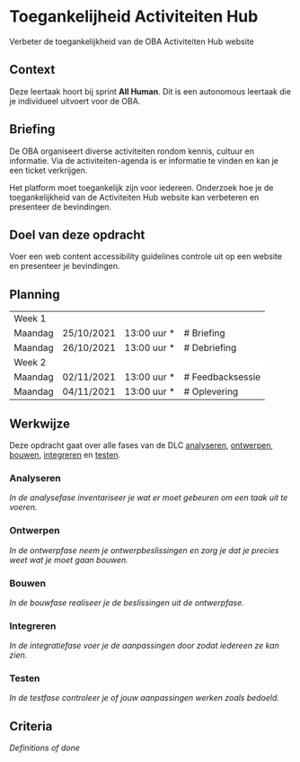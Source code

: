 # Toegankelijheid Activiteiten Hub

Verbeter de toegankelijkheid van de OBA Activiteiten Hub website

## Context

Deze leertaak hoort bij sprint **All Human**. Dit is een autonomous leertaak die je individueel uitvoert voor de OBA.


## Briefing
De OBA organiseert diverse activiteiten rondom kennis, cultuur en informatie. Via de activiteiten-agenda is er informatie te vinden en kan je een ticket verkrijgen.

Het platform moet toegankelijk zijn voor iedereen. Onderzoek hoe je de toegankelijkheid van de Activiteiten Hub website kan verbeteren en presenteer de bevindingen. 

## Doel van deze opdracht

Voer een web content accessibility guidelines controle uit op een website en presenteer je bevindingen.

## Planning

<table>
    <tr>
        <td colspan="4">Week 1</td>
    </tr>
    <tr>
        <td>Maandag</td>
        <td>25/10/2021</td>
        <td>13:00 uur *</td>
        <td># Briefing</td>
    </tr>
    <tr>
        <td>Maandag</td>
        <td>26/10/2021</td>
        <td>13:00 uur *</td>
        <td># Debriefing</td>
    </tr>
    <tr>
        <td colspan="4" style="background:white">Week 2</td>
    </tr>
    <tr>
        <td>Maandag</td>
        <td>02/11/2021</td>
        <td>13:00 uur *</td>
        <td># Feedbacksessie</td>
    </tr>
    <tr>
        <td>Maandag</td>
        <td>04/11/2021</td>
        <td>13:00 uur *</td>
        <td># Oplevering</td>
    </tr>
</table>

## Werkwijze
Deze opdracht gaat over alle fases van de DLC [analyseren](#analyseren), [ontwerpen](#ontwerpen), [bouwen](#bouwen), [integreren](#integreren) en [testen](#testen).

### Analyseren
*In de analysefase inventariseer je wat er moet gebeuren om een taak uit te voeren.*

### Ontwerpen
*In de ontwerpfase neem je ontwerpbeslissingen en zorg je dat je precies weet wat je moet gaan bouwen.*

### Bouwen
*In de bouwfase realiseer je de beslissingen uit de ontwerpfase.*

### Integreren
*In de integratiefase voer je de aanpassingen door zodat iedereen ze kan zien.*

### Testen
*In de testfase controleer je of jouw aanpassingen werken zoals bedoeld.*

## Criteria
*Definitions of done*
